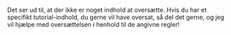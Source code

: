 Det ser ud til, at der ikke er noget indhold at oversætte. Hvis du har et specifikt tutorial-indhold, du gerne vil have oversat, så del det gerne, og jeg vil hjælpe med oversættelsen i henhold til de angivne regler!